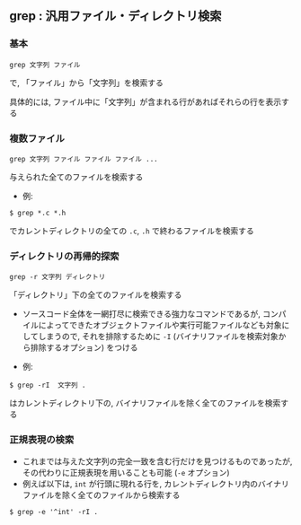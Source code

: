 <div style="counter-reset: h1 5"></div>
<div style="counter-reset: h2 0;"></div>

## grep : 汎用ファイル・ディレクトリ検索 

### 基本

```
grep 文字列 ファイル
```

で, 「ファイル」から「文字列」を検索する

具体的には, ファイル中に「文字列」が含まれる行があればそれらの行を表示する

### 複数ファイル

```
grep 文字列 ファイル ファイル ファイル ...
```

与えられた全てのファイルを検索する

* 例:

```
$ grep *.c *.h
```

でカレントディレクトリの全ての `.c`, `.h` で終わるファイルを検索する

### ディレクトリの再帰的探索 

```
grep -r 文字列 ディレクトリ
```

「ディレクトリ」下の全てのファイルを検索する

* ソースコード全体を一網打尽に検索できる強力なコマンドであるが, コンパイルによってできたオブジェクトファイルや実行可能ファイルなども対象にしてしまうので, それを排除するために `-I` (バイナリファイルを検索対象から排除するオプション) をつける

* 例:

```
$ grep -rI  文字列 .
```

はカレントディレクトリ下の, バイナリファイルを除く全てのファイルを検索する

### 正規表現の検索

* これまでは与えた文字列の完全一致を含む行だけを見つけるものであったが, その代わりに正規表現を用いることも可能 (`-e` オプション)
* 例えば以下は, `int` が行頭に現れる行を, カレントディレクトリ内のバイナリファイルを除く全てのファイルから検索する

```
$ grep -e '^int' -rI .
```
